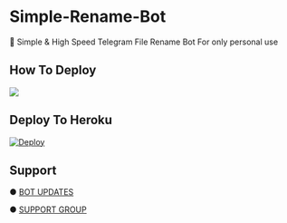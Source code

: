 # Simple-Rename-Bot

📝 Simple & High Speed Telegram File Rename Bot For only personal use 


## How To Deploy

<a href="https://youtu.be/oc847WvOUaI"><img src="https://img.shields.io/badge/Watch%20Tutorial%20On%20YouTube-red.svg?logo=Youtube"></a>                     

## Deploy To Heroku

[![Deploy](https://www.herokucdn.com/deploy/button.svg)](https://heroku.com/deploy?template=https://github.com/MrMKN/Simple-Rename-Bot)

## Support

● [BOT UPDATES](https://t.me/mkn_bots_updates)

● [SUPPORT GROUP](https://t.me/mkn_botz_discussion_group)
